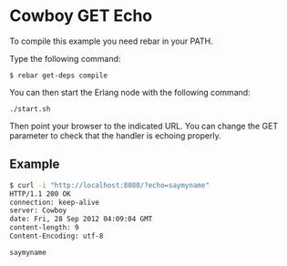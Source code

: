 Cowboy GET Echo
===============

To compile this example you need rebar in your PATH.

Type the following command:
```
$ rebar get-deps compile
```

You can then start the Erlang node with the following command:
```
./start.sh
```

Then point your browser to the indicated URL. You can change
the GET parameter to check that the handler is echoing properly.

Example
-------

``` bash
$ curl -i "http://localhost:8080/?echo=saymyname"
HTTP/1.1 200 OK
connection: keep-alive
server: Cowboy
date: Fri, 28 Sep 2012 04:09:04 GMT
content-length: 9
Content-Encoding: utf-8

saymyname
```
